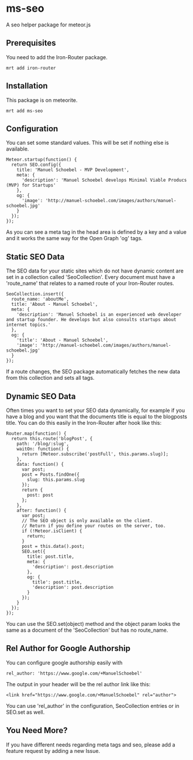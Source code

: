 ms-seo
======

A seo helper package for meteor.js

Prerequisites
----
You need to add the Iron-Router package.

    mrt add iron-router


Installation
----
This package is on meteorite.

    mrt add ms-seo

Configuration
----
You can set some standard values. This will be set if nothing else is available.

    Meteor.startup(function() {
      return SEO.config({
        title: 'Manuel Schoebel - MVP Development',
        meta: {
          'description': 'Manuel Schoebel develops Minimal Viable Producs (MVP) for Startups'
        },
        og: {
          'image': 'http://manuel-schoebel.com/images/authors/manuel-schoebel.jpg' 
        }
      });
    });
    
As you can see a meta tag in the head area is defined by a key and a value and it works the same way for the Open Graph 'og' tags.

Static SEO Data
----
The SEO data for your static sites which do not have dynamic content are set in a collection called 'SeoCollection'. Every document must have a 'route_name' that relates to a named route of your Iron-Router routes.

    SeoCollection.insert({
      route_name: 'aboutMe',
      title: 'About - Manuel Schoebel',
      meta: {
        'description': 'Manuel Schoebel is an experienced web developer and startup founder. He develops but also consults startups about internet topics.'
      },
      og: {
        'title': 'About - Manuel Schoebel',
        'image': 'http://manuel-schoebel.com/images/authors/manuel-schoebel.jpg'
      }
    });

If a route changes, the SEO package automatically fetches the new data from this collection and sets all tags.

Dynamic SEO Data
----
Often times you want to set your SEO data dynamically, for example if you have a blog and you want that the documents title is equal to the blogposts title. You can do this easily in the Iron-Router after hook like this:

    Router.map(function() {
      return this.route('blogPost', {
        path: '/blog/:slug',
        waitOn: function() {
          return [Meteor.subscribe('postFull', this.params.slug)];
        },
        data: function() {
          var post;
          post = Posts.findOne({
            slug: this.params.slug
          });
          return {
            post: post
          };
        },
        after: function() {
          var post;
          // The SEO object is only available on the client.
          // Return if you define your routes on the server, too.
          if (!Meteor.isClient) {
            return;
          }
          post = this.data().post;
          SEO.set({
            title: post.title,
            meta: {
              'description': post.description
            },
            og: {
              title': post.title,
              'description': post.description
            }
          });
        }
      });
    });

You can use the SEO.set(object) method and the object param looks the same as a document of the 'SeoCollection' but has no route_name.

Rel Author for Google Authorship
----
You can configure google authorship easily with

    rel_author: 'https://www.google.com/+ManuelSchoebel'

The output in your header will be the rel author link like this:

    <link href="https://www.google.com/+ManuelSchoebel" rel="author">

You can use 'rel_author' in the configuration, SeoCollection entries or in SEO.set as well.

You Need More?
----
If you have different needs regarding meta tags and seo, please add a feature request by adding a new Issue.